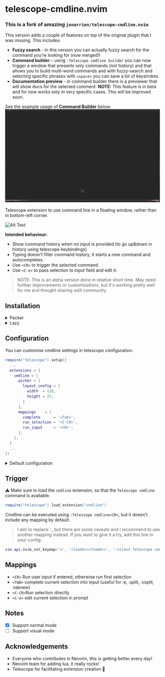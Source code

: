 # telescope-cmdline.nvim

### This is a fork of amazing `jonarrien/telescope-cmdline.nvim`

This version adds a couple of features on top of the original plugin 
that I was missing. This includes:
- **Fuzzy search** - in this version you can actually fuzzy search for the command you're looking for (now merged!)
- **Command builder** – using `:Telescope cmdline builder` you can now trigger a window that presents only commands (not history) and that allows you to build multi-word commands and with fuzzy-search and selecting specific phrases with `<space>` you can save a lot of keystrokes.
- **Documentation preview** - in command builder there is a previewer that will show docs for the selected comment. **NOTE:** This feature is in beta and for now works only in very specific cases. This will be improved soon.

See the example usage of **Command Builder** below:
![Builder demo](.docs/builder-demo.gif)



Telescope extension to use command line in a floating window, rather
than in bottom-left corner.

![Alt Text](.docs/demo.gif)

**Intended behaviour:**
- Show command history when no input is provided (to go up&down in
  history using telescope keybindings)
- Typing doesn't filter command history, it starts a new command and
  autocompletes.
- Use `<CR>` to trigger the selected command.
- Use `<C-e>` to pass selection to input field and edit it.

> NOTE: This is an alpha version done in relative short time. May need
> further improvements or customizations, but it's working pretty well
> for me and thought sharing with community.

## Installation

<details>
<summary>Packer</summary>

```lua
use { 'jonarrien/telescope-cmdline.nvim' }
```

</details>

<details>
<summary>Lazy</summary>

Install package as telescope dependency

```lua
{
  "nvim-telescope/telescope.nvim",
  tag = "0.1.3",
  config = function(_, opts)
    require("telescope").setup(opts)
    require("telescope").load_extension('cmdline')
  end,
  dependencies = {
    'jonarrien/telescope-cmdline.nvim',
  },
  keys = {
    { '<leader><leader>', '<cmd>Telescope cmdline<cr>', desc = 'Cmdline' }
  }
}
```

</details>


## Configuration

You can customise cmdline settings in telescope configuration.

```lua
require("telescope").setup({
  ...
  extensions = {
    cmdline = {
      picker = {
        layout_config = {
          width  = 120,
          height = 25,
        }
      },
      mappings    = {
        complete      = '<Tab>',
        run_selection = '<C-CR>',
        run_input     = '<CR>',
      },
    },
  }
  ...
})
```

<details>
<summary>Default configuration</summary>

See full configuration options in `lua/cmdline/config.lua` file.

</details>

## Trigger

⚠️ Make sure to load the `cmdline` extension, so that the `Telescope cmdline` command is available.

```lua
require("telescope").load_extension("cmdline")
```

Cmdline can be executed using `:Telescope cmdline<CR>`, but it doesn't
include any mapping by default.

> I aim to replace `:`, but there are some caveats and I recommend to
> use another mapping instead. If you want to give it a try, add this
> line in your config:

```lua
vim.api.nvim_set_keymap('n', '<leader><leader>', ':silent Telescope cmdline<CR>', { noremap = true, desc = "Cmdline" })
```

## Mappings

- `<CR>`  Run user input if entered, otherwise run first selection
- `<TAB>` complete current selection into input (useful for :e, :split, :vsplit, :tabnew)
- `<C-CR>`Run selection directly
- `<C-e>` edit current selection in prompt

## Notes

- [x] Support normal mode
- [ ] Support visual mode

## Acknowledgements

- Everyone who contributes in Neovim, this is getting better every day!
- Neovim team for adding lua, it really rocks!
- Telescope for facilitating extension creation 💪

